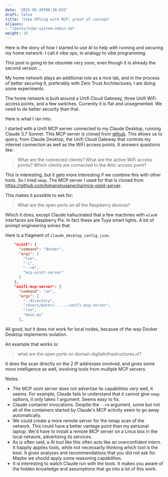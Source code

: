 ```yaml
---
date: '2025-05-20T09:30:03Z'
draft: false
title: 'Vibe OPSing with MCP: proof of concept'
aliases:
- "/posts/vibe-system-admin.md"
weight: 10
---
```

Here is the story of how I started to use AI to help with running and securing my home network.
I call it vibe ops, in analogy to vibe programming.

This post is going to be obsolete very soon, even though it is already the second version ...

My home network plays an additional role as a nice lab, and in the process of better securing it, preferably with Zero Trust Architectures, I am doing some experiments.

The home network is built around a Unifi Cloud Gateway, three Unifi WiFi access points, and a few switches.
Currently it is flat and unsegmented.
We need to do better security than that.

Here is what I ran into.

I started with a Unifi MCP server connected to my Claude Desktop, running Claude 3.7 Sonnet.
This MCP server is cloned from [github](https://github.com/mikecutalo/unifi-mcp-server).
This allows us to query, from Claude Desktop, the Unifi Cloud Gateway that controls my internet connection as well as the WiFi access points.
It answers questions like:
>What are the connected clients?
>What are the active WiFi access points?
>Which clients are connected to the Attic access point?

This is interesting, but it gets more interesting if we combine this with other tools.
So I tried `nmap`.
The MCP server I used for that is cloned from https://github.com/himanshusanecha/mcp-osint-server.

This makes it possible to ask for:
>What are the open ports on all the Raspberry devices?

Which it does, except Claude hallucinated that a few machines with `wlan0` interfaces are Raspberry Pis.
In fact these are Tuya smart lights.
A bit of prompt engineering solves that.

Here is a fragment of `claude_desktop_config.json`.
```json
    "osint": {
      "command": "docker",
      "args": [
        "run",
        "-i",
        "--rm",
        "mcp-osint-server"
      ]
    },
    "unifi-mcp-server": {
      "command": "uv",
      "args": [
        "--directory",
        "/Users/peter/....../unifi-mcp-server",
        "run",
        "main.py"
      ],

```

All good, but it does not work for local nodes, because of the way Docker Desktop implements isolation.

An example that works is:
> what are the open ports on domain digitalinfrastructures.nl?

It does the scan directly on the 2 IP addresses involved, and gives some more intelligence as well, involving tools from multiple MCP servers.

Notes:

- The MCP osint server does not advertise its capabilities very well, it seems. For example, Claude fails to understand that it cannot give `nmap` options, it only takes 1 argument. Seems easy to fix.
- Claude container invocations. Despite the `--rm` argument, some but not all of the containers started by Claude's MCP activity seem to go away automatically.
- We could create a more remote server for the nmap scan of the network. This could have a better vantage point than my personal laptop. We'd have to install a remote MCP server on a Linux box in the local network, advertising its services.
- As is often said, a AI tool like this often acts like an overconfident intern. It happily applies tools, while not necessarily thinking which tool is the best. It gives analyses and recommendations that you did not ask for. Maybe we should apply some reasoning capabilities.
- It is interesting to watch Claude run with the tools. It makes you aware of the hidden knowledge and assumptions that go into a lot of this work. 
